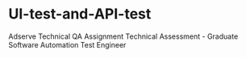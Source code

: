 # UI-test-and-API-test
Adserve Technical QA Assignment Technical Assessment - Graduate Software Automation Test Engineer
